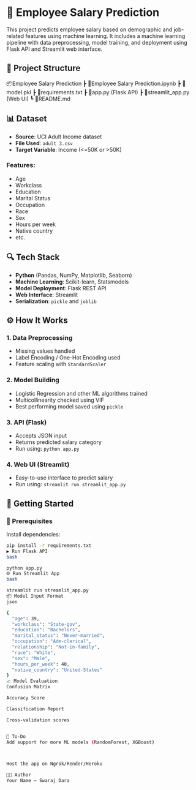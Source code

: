 # 🧠 Employee Salary Prediction

This project predicts employee salary based on demographic and job-related features using machine learning. It includes a machine learning pipeline with data preprocessing, model training, and deployment using Flask API and Streamlit web interface.

## 📁 Project Structure

📦Employee Salary Prediction
┣ 📜Employee Salary Prediction.ipynb
┣ 📜model.pkl
┣ 📜requirements.txt
┣ 📜app.py (Flask API)
┣ 📜streamlit_app.py (Web UI)
┗ 📜README.md



## 📊 Dataset

- **Source**: UCI Adult Income dataset
- **File Used**: `adult 3.csv`
- **Target Variable**: Income (<=50K or >50K)

### Features:
- Age
- Workclass
- Education
- Marital Status
- Occupation
- Race
- Sex
- Hours per week
- Native country
- etc.

## 🔍 Tech Stack

- **Python** (Pandas, NumPy, Matplotlib, Seaborn)
- **Machine Learning**: Scikit-learn, Statsmodels
- **Model Deployment**: Flask REST API
- **Web Interface**: Streamlit
- **Serialization**: `pickle` and `joblib`

## ⚙️ How It Works

### 1. Data Preprocessing
- Missing values handled
- Label Encoding / One-Hot Encoding used
- Feature scaling with `StandardScaler`

### 2. Model Building
- Logistic Regression and other ML algorithms trained
- Multicollinearity checked using VIF
- Best performing model saved using `pickle`

### 3. API (Flask)
- Accepts JSON input
- Returns predicted salary category
- Run using: `python app.py`

### 4. Web UI (Streamlit)
- Easy-to-use interface to predict salary
- Run using: `streamlit run streamlit_app.py`

## 🚀 Getting Started

### 🔧 Prerequisites

Install dependencies:
```bash
pip install -r requirements.txt
▶️ Run Flask API
bash

python app.py
🌐 Run Streamlit App
bash

streamlit run streamlit_app.py
📦 Model Input Format
json

{
  "age": 39,
  "workclass": "State-gov",
  "education": "Bachelors",
  "marital_status": "Never-married",
  "occupation": "Adm-clerical",
  "relationship": "Not-in-family",
  "race": "White",
  "sex": "Male",
  "hours_per_week": 40,
  "native_country": "United-States"
}
📈 Model Evaluation
Confusion Matrix

Accuracy Score

Classification Report

Cross-validation scores


📌 To-Do
Add support for more ML models (RandomForest, XGBoost)



Host the app on Ngrok/Render/Heroku

🧑‍💻 Author
Your Name – Swaraj Dara


